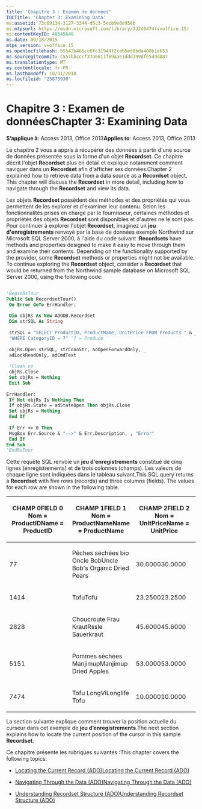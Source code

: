 ```yaml
---
title: 'Chapitre 3 : Examen de données'
TOCTitle: 'Chapter 3: Examining Data'
ms:assetid: 73c69134-3127-3344-d5c3-5ecb9e0e958b
ms:mtpsurl: https://msdn.microsoft.com/library/JJ249474(v=office.15)
ms:contentKeyID: 48545648
ms.date: 09/18/2015
mtps_version: v=office.15
ms.openlocfilehash: b5542b465cc6fc31949f2ceb5ed8bda408b1e653
ms.sourcegitcommit: c557bbcccf37a6011f89aae1ddd399dfe549d087
ms.translationtype: MT
ms.contentlocale: fr-FR
ms.lasthandoff: 10/31/2018
ms.locfileid: "25875930"
---
```

# <a name="chapter-3-examining-data"></a><span data-ttu-id="ae110-102">Chapitre 3 : Examen de données</span><span class="sxs-lookup"><span data-stu-id="ae110-102">Chapter 3: Examining Data</span></span>


<span data-ttu-id="ae110-103">**S’applique à**: Access 2013, Office 2013</span><span class="sxs-lookup"><span data-stu-id="ae110-103">**Applies to**: Access 2013, Office 2013</span></span>

<span data-ttu-id="ae110-p101">Le chapitre 2 vous a appris à récupérer des données à partir d'une source de données présentée sous la forme d'un objet **Recordset**. Ce chapitre décrit l'objet **Recordset** plus en détail et explique notamment comment naviguer dans un **Recordset** afin d'afficher ses données.</span><span class="sxs-lookup"><span data-stu-id="ae110-p101">Chapter 2 explained how to retrieve data from a data source as a **Recordset** object. This chapter will discuss the **Recordset** in more detail, including how to navigate through the **Recordset** and view its data.</span></span>

<span data-ttu-id="ae110-p102">Les objets **Recordset** possèdent des méthodes et des propriétés qui vous permettent de les explorer et d'examiner leur contenu. Selon les fonctionnalités prises en charge par le fournisseur, certaines méthodes et propriétés des objets **Recordset** sont disponibles et d'autres ne le sont pas. Pour continuer à explorer l'objet **Recordset**, imaginez un **jeu d'enregistrements** renvoyé par la base de données exemple Northwind sur Microsoft SQL Server 2000, à l'aide du code suivant :</span><span class="sxs-lookup"><span data-stu-id="ae110-p102">**Recordsets** have methods and properties designed to make it easy to move through them and examine their contents. Depending on the functionality supported by the provider, some **Recordset** methods or properties might not be available. To continue exploring the **Recordset** object, consider a **Recordset** that would be returned from the Northwind sample database on Microsoft SQL Server 2000, using the following code:</span></span>

```vb 
 
'BeginRsTour 
Public Sub RecordsetTour() 
 On Error GoTo ErrHandler: 
 
 Dim objRs As New ADODB.Recordset 
 Dim strSQL As String 
 
 strSQL = "SELECT ProductID, ProductName, UnitPrice FROM Products " & _ 
 "WHERE CategoryID = 7" '7 = Produce 
 
 objRs.Open strSQL, strConnStr, adOpenForwardOnly, _ 
 adLockReadOnly, adCmdText 
 
 'Clean up 
 objRs.Close 
 Set objRs = Nothing 
 Exit Sub 
 
ErrHandler: 
 If Not objRs Is Nothing Then 
 If objRs.State = adStateOpen Then objRs.Close 
 Set objRs = Nothing 
 End If 
 
 If Err <> 0 Then 
 MsgBox Err.Source & "-->" & Err.Description, , "Error" 
 End If 
End Sub 
'EndRsTour 
```

<span data-ttu-id="ae110-p103">Cette requête SQL renvoie un **jeu d'enregistrements** constitué de cinq lignes (enregistrements) et de trois colonnes (champs). Les valeurs de chaque ligne sont indiquées dans le tableau suivant.</span><span class="sxs-lookup"><span data-stu-id="ae110-p103">This SQL query returns a **Recordset** with five rows (records) and three columns (fields). The values for each row are shown in the following table.</span></span>

<table>
<colgroup>
<col style="width: 33%" />
<col style="width: 33%" />
<col style="width: 33%" />
</colgroup>
<thead>
<tr class="header">
<th><p><span data-ttu-id="ae110-111">CHAMP 0</span><span class="sxs-lookup"><span data-stu-id="ae110-111">FIELD 0</span></span><br />
<span data-ttu-id="ae110-112">Nom = ProductID</span><span class="sxs-lookup"><span data-stu-id="ae110-112">Name = ProductID</span></span></p></th>
<th><p><span data-ttu-id="ae110-113">CHAMP 1</span><span class="sxs-lookup"><span data-stu-id="ae110-113">FIELD 1</span></span><br />
<span data-ttu-id="ae110-114">Nom = ProductName</span><span class="sxs-lookup"><span data-stu-id="ae110-114">Name = ProductName</span></span></p></th>
<th><p><span data-ttu-id="ae110-115">CHAMP 2</span><span class="sxs-lookup"><span data-stu-id="ae110-115">FIELD 2</span></span><br />
<span data-ttu-id="ae110-116">Nom = UnitPrice</span><span class="sxs-lookup"><span data-stu-id="ae110-116">Name = UnitPrice</span></span></p></th>
</tr>
</thead>
<tbody>
<tr class="odd">
<td><p><span data-ttu-id="ae110-117">7</span><span class="sxs-lookup"><span data-stu-id="ae110-117">7</span></span></p></td>
<td><p><span data-ttu-id="ae110-118">Pêches séchées bio Oncle Bob</span><span class="sxs-lookup"><span data-stu-id="ae110-118">Uncle Bob's Organic Dried Pears</span></span></p></td>
<td><p><span data-ttu-id="ae110-119">30.0000</span><span class="sxs-lookup"><span data-stu-id="ae110-119">30.0000</span></span></p></td>
</tr>
<tr class="even">
<td><p><span data-ttu-id="ae110-120">14</span><span class="sxs-lookup"><span data-stu-id="ae110-120">14</span></span></p></td>
<td><p><span data-ttu-id="ae110-121">Tofu</span><span class="sxs-lookup"><span data-stu-id="ae110-121">Tofu</span></span></p></td>
<td><p><span data-ttu-id="ae110-122">23.2500</span><span class="sxs-lookup"><span data-stu-id="ae110-122">23.2500</span></span></p></td>
</tr>
<tr class="odd">
<td><p><span data-ttu-id="ae110-123">28</span><span class="sxs-lookup"><span data-stu-id="ae110-123">28</span></span></p></td>
<td><p><span data-ttu-id="ae110-124">Choucroute Frau Kraut</span><span class="sxs-lookup"><span data-stu-id="ae110-124">Rssle Sauerkraut</span></span></p></td>
<td><p><span data-ttu-id="ae110-125">45.6000</span><span class="sxs-lookup"><span data-stu-id="ae110-125">45.6000</span></span></p></td>
</tr>
<tr class="even">
<td><p><span data-ttu-id="ae110-126">51</span><span class="sxs-lookup"><span data-stu-id="ae110-126">51</span></span></p></td>
<td><p><span data-ttu-id="ae110-127">Pommes séchées Manjimup</span><span class="sxs-lookup"><span data-stu-id="ae110-127">Manjimup Dried Apples</span></span></p></td>
<td><p><span data-ttu-id="ae110-128">53.0000</span><span class="sxs-lookup"><span data-stu-id="ae110-128">53.0000</span></span></p></td>
</tr>
<tr class="odd">
<td><p><span data-ttu-id="ae110-129">74</span><span class="sxs-lookup"><span data-stu-id="ae110-129">74</span></span></p></td>
<td><p><span data-ttu-id="ae110-130">Tofu LongVi</span><span class="sxs-lookup"><span data-stu-id="ae110-130">Longlife Tofu</span></span></p></td>
<td><p><span data-ttu-id="ae110-131">10.0000</span><span class="sxs-lookup"><span data-stu-id="ae110-131">10.0000</span></span></p></td>
</tr>
</tbody>
</table>


<span data-ttu-id="ae110-132">La section suivante explique comment trouver la position actuelle du curseur dans cet exemple de **jeu d’enregistrements**.</span><span class="sxs-lookup"><span data-stu-id="ae110-132">The next section explains how to locate the current position of the cursor in this sample **Recordset**.</span></span>

<span data-ttu-id="ae110-133">Ce chapitre présente les rubriques suivantes :</span><span class="sxs-lookup"><span data-stu-id="ae110-133">This chapter covers the following topics:</span></span>

  - [<span data-ttu-id="ae110-134">Locating the Current Record (ADO)</span><span class="sxs-lookup"><span data-stu-id="ae110-134">Locating the Current Record (ADO)</span></span>](locating-the-current-record.md)

  - [<span data-ttu-id="ae110-135">Navigating Through the Data (ADO)</span><span class="sxs-lookup"><span data-stu-id="ae110-135">Navigating Through the Data (ADO)</span></span>](navigating-through-the-data.md)

  - [<span data-ttu-id="ae110-136">Understanding Recordset Structure (ADO)</span><span class="sxs-lookup"><span data-stu-id="ae110-136">Understanding Recordset Structure (ADO)</span></span>](understanding-recordset-structure.md)